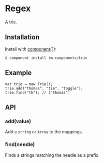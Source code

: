 
# Regex

  A trie.

## Installation

  Install with [component(1)](http://component.io):

    $ component install tm-components/trie

## Example

```
var trie = new Trie();
trie.add("thomas", "tie", "toggle");
trie.find("th"); // ["thomas"]
```

## API

### add(value)

Add a `string` or `Array` to the mappings.

### find(needle)

Finds a strings matching the needle as a prefix.